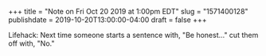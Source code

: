 +++
title = "Note on Fri Oct 20 2019 at 1:00pm EDT"
slug = "1571400128"
publishdate = 2019-10-20T13:00:00-04:00
draft = false
+++

Lifehack: Next time someone starts a sentence with, "Be honest..." cut them off with, "No."
